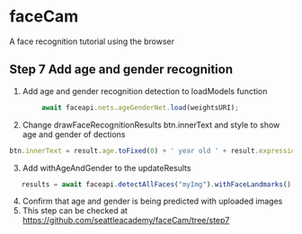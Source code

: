 # faceCam
A face recognition tutorial using the browser
## Step 7 Add age and gender recognition
1.  Add age and gender recognition detection to loadModels function
```javascript
        await faceapi.nets.ageGenderNet.load(weightsURI);
```
2.  Change drawFaceRecognitionResults btn.innerText and style to show age and gender of dections
 ```javascript  
 btn.innerText = result.age.toFixed(0) + ' year old ' + result.expressions.asSortedArray()[0].expression + ' ' + result.gender;
 ```
3.  Add withAgeAndGender to the updateResults
```javascript
   results = await faceapi.detectAllFaces("myImg").withFaceLandmarks().withFaceExpressions().withAgeAndGender();
````
4. Confirm that age and gender is being predicted with uploaded images
5. This step can be checked at https://github.com/seattleacademy/faceCam/tree/step7

